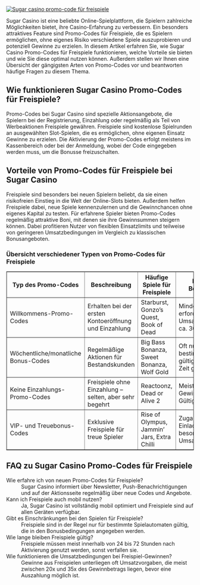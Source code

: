 [![Sugar casino promo-code für freispiele](https://123-caf.pages.dev/gitsignup.png)](https://vrmoo.ru/Bt82HjjY)

<div>     <p>Sugar Casino ist eine beliebte Online-Spielplattform, die Spielern zahlreiche Möglichkeiten bietet, ihre Casino-Erfahrung zu verbessern. Ein besonders attraktives Feature sind Promo-Codes für Freispiele, die es Spielern ermöglichen, ohne eigenes Risiko verschiedene Spiele auszuprobieren und potenziell Gewinne zu erzielen. In diesem Artikel erfahren Sie, wie Sugar Casino Promo-Codes für Freispiele funktionieren, welche Vorteile sie bieten und wie Sie diese optimal nutzen können. Außerdem stellen wir Ihnen eine Übersicht der gängigsten Arten von Promo-Codes vor und beantworten häufige Fragen zu diesem Thema.</p>        <h2>Wie funktionieren Sugar Casino Promo-Codes für Freispiele?</h2>     <p>Promo-Codes bei Sugar Casino sind spezielle Aktionsangebote, die Spielern bei der Registrierung, Einzahlung oder regelmäßig als Teil von Werbeaktionen Freispiele gewähren. Freispiele sind kostenlose Spielrunden an ausgewählten Slot-Spielen, die es ermöglichen, ohne eigenen Einsatz Gewinne zu erzielen. Die Aktivierung der Promo-Codes erfolgt meistens im Kassenbereich oder bei der Anmeldung, wobei der Code eingegeben werden muss, um die Bonusse freizuschalten.</p>        <h2>Vorteile von Promo-Codes für Freispiele bei Sugar Casino</h2>     <p>Freispiele sind besonders bei neuen Spielern beliebt, da sie einen risikofreien Einstieg in die Welt der Online-Slots bieten. Außerdem helfen Freispiele dabei, neue Spiele kennenzulernen und die Gewinnchancen ohne eigenes Kapital zu testen. Für erfahrene Spieler bieten Promo-Codes regelmäßig attraktive Boni, mit denen sie ihre Gewinnsummen steigern können. Dabei profitieren Nutzer von flexiblen Einsatzlimits und teilweise von geringeren Umsatzbedingungen im Vergleich zu klassischen Bonusangeboten.</p>        <h3>Übersicht verschiedener Typen von Promo-Codes für Freispiele</h3>     <table border="1" cellpadding="6" cellspacing="0">       <thead>         <tr>           <th>Typ des Promo-Codes</th>           <th>Beschreibung</th>           <th>Häufige Spiele für Freispiele</th>           <th>Besondere Bedingungen</th>         </tr>       </thead>       <tbody>         <tr>           <td>Willkommens-Promo-Codes</td>           <td>Erhalten bei der ersten Kontoeröffnung und Einzahlung</td>           <td>Starburst, Gonzo’s Quest, Book of Dead</td>           <td>Mindesteinzahlung erforderlich, Umsatzbedingungen ca. 30x</td>         </tr>         <tr>           <td>Wöchentliche/monatliche Bonus-Codes</td>           <td>Regelmäßige Aktionen für Bestandskunden</td>           <td>Big Bass Bonanza, Sweet Bonanza, Wolf Gold</td>           <td>Oft nur für bestimmte Spiele gültig, Begrenzte Zeit gültig</td>         </tr>         <tr>           <td>Keine Einzahlungs-Promo-Codes</td>           <td>Freispiele ohne Einzahlung – selten, aber sehr begehrt</td>           <td>Reactoonz, Dead or Alive 2</td>           <td>Meist nur kleine Gewinnlimits, kurze Gültigkeit</td>         </tr>         <tr>           <td>VIP- und Treuebonus-Codes</td>           <td>Exklusive Freispiele für treue Spieler</td>           <td>Rise of Olympus, Jammin’ Jars, Extra Chilli</td>           <td>Zugang nur auf Einladung, besondere Umsatzbedingungen</td>         </tr>       </tbody>     </table>        <h2>FAQ zu Sugar Casino Promo-Codes für Freispiele</h2>     <dl>       <dt>Wie erfahre ich von neuen Promo-Codes für Freispiele?</dt>       <dd>Sugar Casino informiert über Newsletter, Push-Benachrichtigungen und auf der Aktionsseite regelmäßig über neue Codes und Angebote.</dd>          <dt>Kann ich Freispiele auch mobil nutzen?</dt>       <dd>Ja, Sugar Casino ist vollständig mobil optimiert und Freispiele sind auf allen Geräten verfügbar.</dd>          <dt>Gibt es Einschränkungen bei den Spielen für Freispiele?</dt>       <dd>Freispiele sind in der Regel nur für bestimmte Spielautomaten gültig, die in den Bonusbedingungen angegeben werden.</dd>          <dt>Wie lange bleiben Freispiele gültig?</dt>       <dd>Freispiele müssen meist innerhalb von 24 bis 72 Stunden nach Aktivierung genutzt werden, sonst verfallen sie.</dd>          <dt>Wie funktionieren die Umsatzbedingungen bei Freispiel-Gewinnen?</dt>       <dd>Gewinne aus Freispielen unterliegen oft Umsatzvorgaben, die meist zwischen 20x und 35x des Gewinnbetrags liegen, bevor eine Auszahlung möglich ist.</dd>     </dl>   </div>